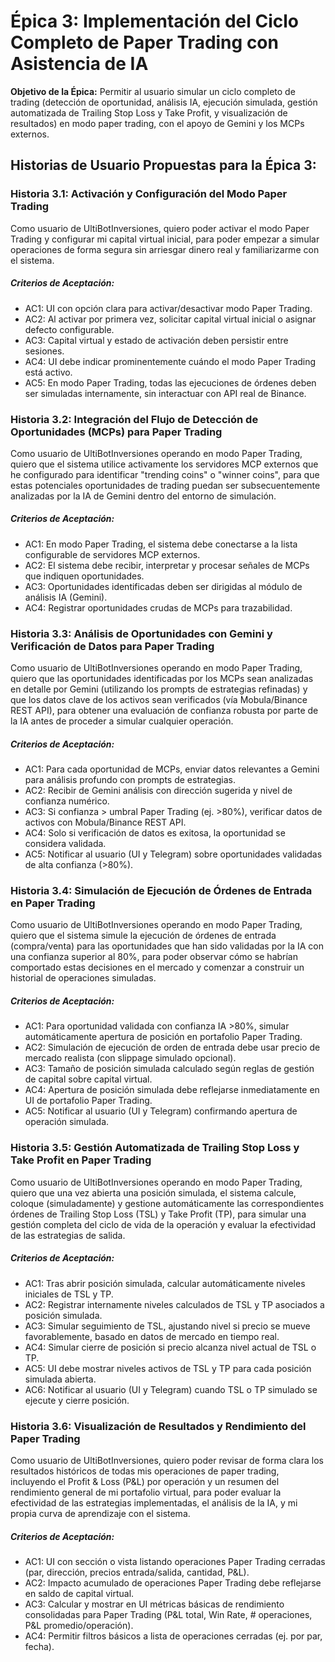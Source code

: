 # Épica 3: Implementación del Ciclo Completo de Paper Trading con Asistencia de IA

**Objetivo de la Épica:** Permitir al usuario simular un ciclo completo de trading (detección de oportunidad, análisis IA, ejecución simulada, gestión automatizada de Trailing Stop Loss y Take Profit, y visualización de resultados) en modo paper trading, con el apoyo de Gemini y los MCPs externos.

## Historias de Usuario Propuestas para la Épica 3:

### Historia 3.1: Activación y Configuración del Modo Paper Trading
Como usuario de UltiBotInversiones,
quiero poder activar el modo Paper Trading y configurar mi capital virtual inicial,
para poder empezar a simular operaciones de forma segura sin arriesgar dinero real y familiarizarme con el sistema.

##### Criterios de Aceptación:
*   AC1: UI con opción clara para activar/desactivar modo Paper Trading.
*   AC2: Al activar por primera vez, solicitar capital virtual inicial o asignar defecto configurable.
*   AC3: Capital virtual y estado de activación deben persistir entre sesiones.
*   AC4: UI debe indicar prominentemente cuándo el modo Paper Trading está activo.
*   AC5: En modo Paper Trading, todas las ejecuciones de órdenes deben ser simuladas internamente, sin interactuar con API real de Binance.

### Historia 3.2: Integración del Flujo de Detección de Oportunidades (MCPs) para Paper Trading
Como usuario de UltiBotInversiones operando en modo Paper Trading,
quiero que el sistema utilice activamente los servidores MCP externos que he configurado para identificar "trending coins" o "winner coins",
para que estas potenciales oportunidades de trading puedan ser subsecuentemente analizadas por la IA de Gemini dentro del entorno de simulación.

##### Criterios de Aceptación:
*   AC1: En modo Paper Trading, el sistema debe conectarse a la lista configurable de servidores MCP externos.
*   AC2: El sistema debe recibir, interpretar y procesar señales de MCPs que indiquen oportunidades.
*   AC3: Oportunidades identificadas deben ser dirigidas al módulo de análisis IA (Gemini).
*   AC4: Registrar oportunidades crudas de MCPs para trazabilidad.

### Historia 3.3: Análisis de Oportunidades con Gemini y Verificación de Datos para Paper Trading
Como usuario de UltiBotInversiones operando en modo Paper Trading,
quiero que las oportunidades identificadas por los MCPs sean analizadas en detalle por Gemini (utilizando los prompts de estrategias refinadas) y que los datos clave de los activos sean verificados (vía Mobula/Binance REST API),
para obtener una evaluación de confianza robusta por parte de la IA antes de proceder a simular cualquier operación.

##### Criterios de Aceptación:
*   AC1: Para cada oportunidad de MCPs, enviar datos relevantes a Gemini para análisis profundo con prompts de estrategias.
*   AC2: Recibir de Gemini análisis con dirección sugerida y nivel de confianza numérico.
*   AC3: Si confianza > umbral Paper Trading (ej. >80%), verificar datos de activos con Mobula/Binance REST API.
*   AC4: Solo si verificación de datos es exitosa, la oportunidad se considera validada.
*   AC5: Notificar al usuario (UI y Telegram) sobre oportunidades validadas de alta confianza (>80%).

### Historia 3.4: Simulación de Ejecución de Órdenes de Entrada en Paper Trading
Como usuario de UltiBotInversiones operando en modo Paper Trading,
quiero que el sistema simule la ejecución de órdenes de entrada (compra/venta) para las oportunidades que han sido validadas por la IA con una confianza superior al 80%,
para poder observar cómo se habrían comportado estas decisiones en el mercado y comenzar a construir un historial de operaciones simuladas.

##### Criterios de Aceptación:
*   AC1: Para oportunidad validada con confianza IA >80%, simular automáticamente apertura de posición en portafolio Paper Trading.
*   AC2: Simulación de ejecución de orden de entrada debe usar precio de mercado realista (con slippage simulado opcional).
*   AC3: Tamaño de posición simulada calculado según reglas de gestión de capital sobre capital virtual.
*   AC4: Apertura de posición simulada debe reflejarse inmediatamente en UI de portafolio Paper Trading.
*   AC5: Notificar al usuario (UI y Telegram) confirmando apertura de operación simulada.

### Historia 3.5: Gestión Automatizada de Trailing Stop Loss y Take Profit en Paper Trading
Como usuario de UltiBotInversiones operando en modo Paper Trading,
quiero que una vez abierta una posición simulada, el sistema calcule, coloque (simuladamente) y gestione automáticamente las correspondientes órdenes de Trailing Stop Loss (TSL) y Take Profit (TP),
para simular una gestión completa del ciclo de vida de la operación y evaluar la efectividad de las estrategias de salida.

##### Criterios de Aceptación:
*   AC1: Tras abrir posición simulada, calcular automáticamente niveles iniciales de TSL y TP.
*   AC2: Registrar internamente niveles calculados de TSL y TP asociados a posición simulada.
*   AC3: Simular seguimiento de TSL, ajustando nivel si precio se mueve favorablemente, basado en datos de mercado en tiempo real.
*   AC4: Simular cierre de posición si precio alcanza nivel actual de TSL o TP.
*   AC5: UI debe mostrar niveles activos de TSL y TP para cada posición simulada abierta.
*   AC6: Notificar al usuario (UI y Telegram) cuando TSL o TP simulado se ejecute y cierre posición.

### Historia 3.6: Visualización de Resultados y Rendimiento del Paper Trading
Como usuario de UltiBotInversiones,
quiero poder revisar de forma clara los resultados históricos de todas mis operaciones de paper trading, incluyendo el Profit & Loss (P&L) por operación y un resumen del rendimiento general de mi portafolio virtual,
para poder evaluar la efectividad de las estrategias implementadas, el análisis de la IA, y mi propia curva de aprendizaje con el sistema.

##### Criterios de Aceptación:
*   AC1: UI con sección o vista listando operaciones Paper Trading cerradas (par, dirección, precios entrada/salida, cantidad, P&L).
*   AC2: Impacto acumulado de operaciones Paper Trading debe reflejarse en saldo de capital virtual.
*   AC3: Calcular y mostrar en UI métricas básicas de rendimiento consolidadas para Paper Trading (P&L total, Win Rate, # operaciones, P&L promedio/operación).
*   AC4: Permitir filtros básicos a lista de operaciones cerradas (ej. por par, fecha).
